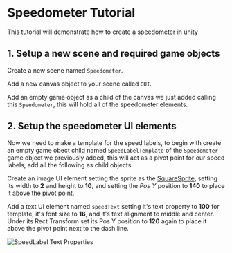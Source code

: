 # Speedometer Tutorial

This tutorial will demonstrate how to create a speedometer in unity

## 1. Setup a new scene and required game objects

Create a new scene named `Speedometer`.

Add a new canvas object to your scene called `GUI`.

Add an empty game object as a child of the canvas we just added calling this `Speedometer`, this will hold all of the speedometer elements.

## 2. Setup the speedometer UI elements

Now we need to make a template for the speed labels, to begin with create an empty game obect child named `SpeedLabelTemplate` of the `Speedometer` game object we previously added, this will act as a pivot point for our speed labels, add all the following as child objects.

Create an image UI element setting the sprite as the [SquareSprite](https://github.com/GriggsGD/UnityUISpeedometer/blob/main/Assets/Speedometer/Textures/SquareSprite.png), setting its width to **2** and height to **10**, and setting the _Pos Y_ position to **140** to place it above the pivot point.

Add a text UI element named `speedText` setting it's text property to **100** for template, it's font size to **16**, and it's text alignment to middle and center. Under its Rect Transform set its Pos Y position to **120** again to place it above the pivot point next to the dash line.

![SpeedLabel Text Properties](https://user-images.githubusercontent.com/79928221/147616874-40c8d412-4b2e-4b1e-a3a4-e034f59b4d65.png)

